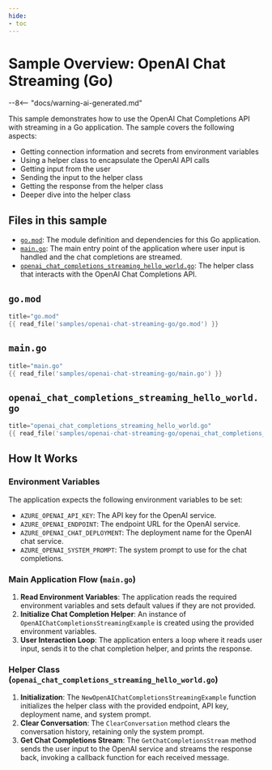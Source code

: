 ```yaml
---
hide:
- toc
---
```


# Sample Overview: OpenAI Chat Streaming (Go)

--8<-- "docs/warning-ai-generated.md"

This sample demonstrates how to use the OpenAI Chat Completions API with streaming in a Go application. The sample covers the following aspects:

- Getting connection information and secrets from environment variables
- Using a helper class to encapsulate the OpenAI API calls
- Getting input from the user
- Sending the input to the helper class
- Getting the response from the helper class
- Deeper dive into the helper class

## Files in this sample

- [`go.mod`](./samples/openai-chat-streaming-go/go.mod): The module definition and dependencies for this Go application.
- [`main.go`](./samples/openai-chat-streaming-go/main.go): The main entry point of the application where user input is handled and the chat completions are streamed.
- [`openai_chat_completions_streaming_hello_world.go`](./samples/openai-chat-streaming-go/openai_chat_completions_streaming_hello_world.go): The helper class that interacts with the OpenAI Chat Completions API.

## `go.mod`

```go
title="go.mod"
{{ read_file('samples/openai-chat-streaming-go/go.mod') }}
```

## `main.go`

```go
title="main.go"
{{ read_file('samples/openai-chat-streaming-go/main.go') }}
```

## `openai_chat_completions_streaming_hello_world.go`

```go
title="openai_chat_completions_streaming_hello_world.go"
{{ read_file('samples/openai-chat-streaming-go/openai_chat_completions_streaming_hello_world.go') }}
```

## How It Works

### Environment Variables

The application expects the following environment variables to be set:

- `AZURE_OPENAI_API_KEY`: The API key for the OpenAI service.
- `AZURE_OPENAI_ENDPOINT`: The endpoint URL for the OpenAI service.
- `AZURE_OPENAI_CHAT_DEPLOYMENT`: The deployment name for the OpenAI chat service.
- `AZURE_OPENAI_SYSTEM_PROMPT`: The system prompt to use for the chat completions.

### Main Application Flow (`main.go`)

1. **Read Environment Variables**: The application reads the required environment variables and sets default values if they are not provided.
2. **Initialize Chat Completion Helper**: An instance of `OpenAIChatCompletionsStreamingExample` is created using the provided environment variables.
3. **User Interaction Loop**: The application enters a loop where it reads user input, sends it to the chat completion helper, and prints the response.

### Helper Class (`openai_chat_completions_streaming_hello_world.go`)

1. **Initialization**: The `NewOpenAIChatCompletionsStreamingExample` function initializes the helper class with the provided endpoint, API key, deployment name, and system prompt.
2. **Clear Conversation**: The `ClearConversation` method clears the conversation history, retaining only the system prompt.
3. **Get Chat Completions Stream**: The `GetChatCompletionsStream` method sends the user input to the OpenAI service and streams the response back, invoking a callback function for each received message.
